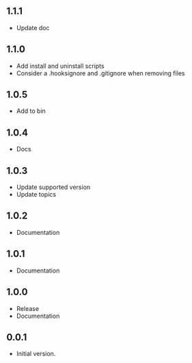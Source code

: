 ## 1.1.1

- Update doc

## 1.1.0

- Add install and uninstall scripts
- Consider a .hooksignore and .gitignore when removing files
 
## 1.0.5

- Add to bin
 
## 1.0.4

- Docs
 
## 1.0.3

- Update supported version
- Update topics
 
## 1.0.2

- Documentation
 
## 1.0.1

- Documentation

## 1.0.0

- Release
- Documentation

## 0.0.1

- Initial version.

